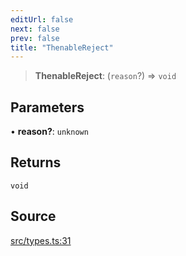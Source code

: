 ```yaml
---
editUrl: false
next: false
prev: false
title: "ThenableReject"
---
```


> **ThenableReject**: (`reason`?) => `void`

## Parameters

• **reason?**: `unknown`

## Returns

`void`

## Source

[src/types.ts:31](https://github.com/eddienubes/sagetest/blob/02c3b82/src/types.ts#L31)
